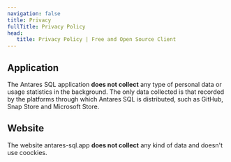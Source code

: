 ```yaml
---
navigation: false
title: Privacy
fullTitle: Privacy Policy
head:
   title: Privacy Policy | Free and Open Source Client
---
```


## Application

The Antares SQL application **does not collect** any type of personal data or usage statistics in the background.
The only data collected is that recorded by the platforms through which Antares SQL is distributed, such as GitHub, Snap Store and Microsoft Store.

## Website

The website antares-sql.app **does not collect** any kind of data and doesn't use coockies.

